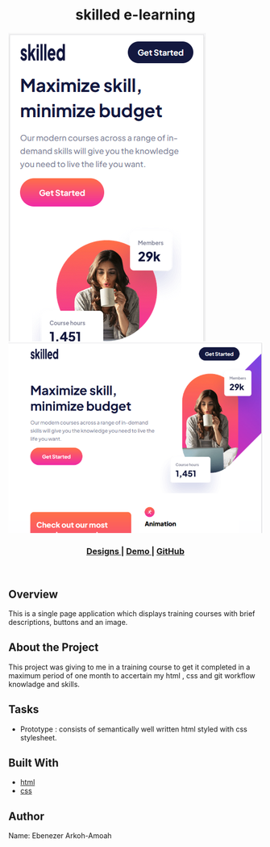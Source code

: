 <h1 align="center">skilled e-learning</h1>

![screenshot](mobile-view.png)
![screenshot](tablet-view.png)
<br>

<div align="center">
  <h3>
    <a href="https://www.figma.com/file/29qx51UBg3m1568Fl3V3JR/Diagram---skilled-elearning-landing-page?node-id=0%3A1">
      Designs
    </a>
    <span> |
     <a href="https://skilled-e-learning.netlify.app/">
      Demo
    </a>
    <span> | </span>
    <a href="https://github.com/eben-arkoh-amoah/skilled-e-learning">
      GitHub
    </a>
    
  </h3>
</div>

<br>


<!-- OVERVIEW -->

## Overview

This is a single page application which displays  training courses with  brief descriptions, buttons and an image.  


## About the Project

This project was giving to me in a training course to get it completed in a maximum period of one month to accertain my html , css and git workflow knowladge and skills.

## Tasks

- Prototype : consists of semantically well written html styled with  css stylesheet.

## Built With

- [html](https://www.w3schools.com)
- [css](https://css-tricks.com)

## Author
Name: Ebenezer Arkoh-Amoah

